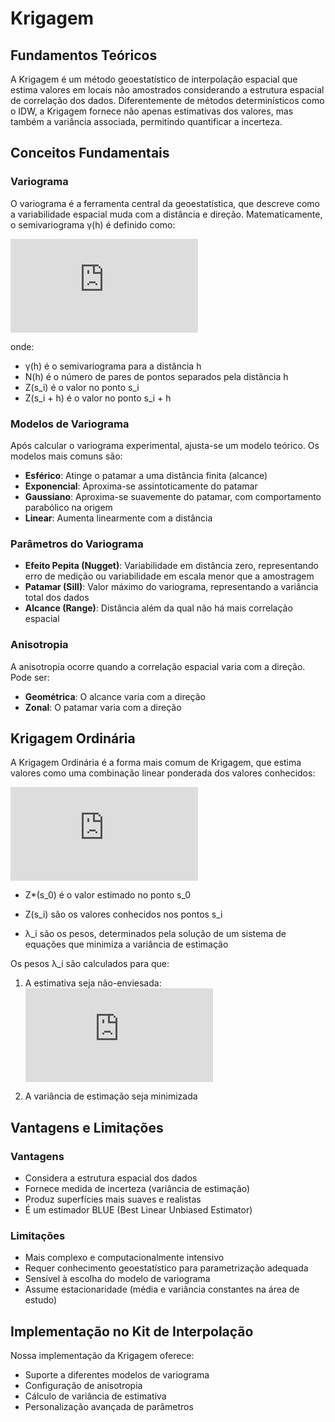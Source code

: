 # Krigagem

## Fundamentos Teóricos

A Krigagem é um método geoestatístico de interpolação espacial que estima valores em locais não amostrados considerando a estrutura espacial de correlação dos dados. Diferentemente de métodos determinísticos como o IDW, a Krigagem fornece não apenas estimativas dos valores, mas também a variância associada, permitindo quantificar a incerteza.

## Conceitos Fundamentais

### Variograma

O variograma é a ferramenta central da geoestatística, que descreve como a variabilidade espacial muda com a distância e direção. Matematicamente, o semivariograma γ(h) é definido como:

![Fórmula do Semivariograma](https://latex.codecogs.com/png.latex?%5Cgamma%28h%29%20%3D%20%5Cfrac%7B1%7D%7B2N%28h%29%7D%20%5Csum_%7Bi%3D1%7D%5E%7BN%28h%29%7D%20%5BZ%28s_i%29%20-%20Z%28s_i%20%2B%20h%29%5D%5E2 )

onde:
- γ(h) é o semivariograma para a distância h
- N(h) é o número de pares de pontos separados pela distância h
- Z(s_i) é o valor no ponto s_i
- Z(s_i + h) é o valor no ponto s_i + h

### Modelos de Variograma

Após calcular o variograma experimental, ajusta-se um modelo teórico. Os modelos mais comuns são:

- **Esférico**: Atinge o patamar a uma distância finita (alcance)
- **Exponencial**: Aproxima-se assintoticamente do patamar
- **Gaussiano**: Aproxima-se suavemente do patamar, com comportamento parabólico na origem
- **Linear**: Aumenta linearmente com a distância

### Parâmetros do Variograma

- **Efeito Pepita (Nugget)**: Variabilidade em distância zero, representando erro de medição ou variabilidade em escala menor que a amostragem
- **Patamar (Sill)**: Valor máximo do variograma, representando a variância total dos dados
- **Alcance (Range)**: Distância além da qual não há mais correlação espacial

### Anisotropia

A anisotropia ocorre quando a correlação espacial varia com a direção. Pode ser:
- **Geométrica**: O alcance varia com a direção
- **Zonal**: O patamar varia com a direção

## Krigagem Ordinária

A Krigagem Ordinária é a forma mais comum de Krigagem, que estima valores como uma combinação linear ponderada dos valores conhecidos:

![Fórmula da Krigagem](https://latex.codecogs.com/png.latex?Z%5E*%28s_0%29%20%3D%20%5Csum_%7Bi%3D1%7D%5E%7Bn%7D%20%5Clambda_i%20Z%28s_i%29 )


- Z*(s_0) é o valor estimado no ponto s_0

- Z(s_i) são os valores conhecidos nos pontos s_i

- λ_i são os pesos, determinados pela solução de um sistema de equações que minimiza a variância de estimação

Os pesos λ_i são calculados para que:

1. A estimativa seja não-enviesada: ![Soma dos pesos](https://latex.codecogs.com/png.latex?%5Csum_%7Bi%3D1%7D%5E%7Bn%7D%20%5Clambda_i%20%3D%201 )

2. A variância de estimação seja minimizada

## Vantagens e Limitações

### Vantagens
- Considera a estrutura espacial dos dados
- Fornece medida de incerteza (variância de estimação)
- Produz superfícies mais suaves e realistas
- É um estimador BLUE (Best Linear Unbiased Estimator)

### Limitações
- Mais complexo e computacionalmente intensivo
- Requer conhecimento geoestatístico para parametrização adequada
- Sensível à escolha do modelo de variograma
- Assume estacionaridade (média e variância constantes na área de estudo)

## Implementação no Kit de Interpolação

Nossa implementação da Krigagem oferece:
- Suporte a diferentes modelos de variograma
- Configuração de anisotropia
- Cálculo de variância de estimativa
- Personalização avançada de parâmetros
